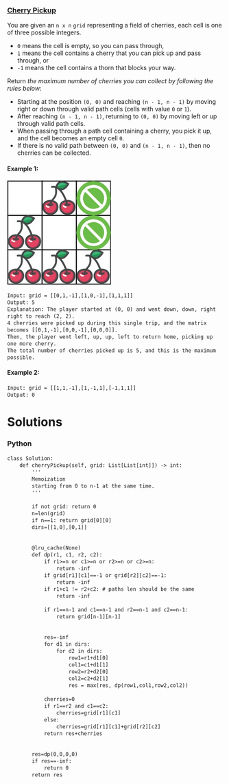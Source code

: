 ### [Cherry Pickup](https://leetcode.com/problems/cherry-pickup/) <br>

You are given an `n x n` `grid` representing a field of cherries, each cell is one of three possible integers.

 - `0` means the cell is empty, so you can pass through,
 - `1` means the cell contains a cherry that you can pick up and pass through, or
 - `-1` means the cell contains a thorn that blocks your way.

Return *the maximum number of cherries you can collect by following the rules below*:

 - Starting at the position `(0, 0)` and reaching `(n - 1, n - 1)` by moving right or down through valid path cells (cells  with value `0` or `1`).
 - After reaching `(n - 1, n - 1)`, returning to `(0, 0)` by moving left or up through valid path cells.
 - When passing through a path cell containing a cherry, you pick it up, and the cell becomes an empty cell `0`.
 - If there is no valid path between `(0, 0)` and `(n - 1, n - 1)`, then no cherries can be collected.
 



#### Example 1:
<img src="../../../../../images/741grid.jpg">

```
Input: grid = [[0,1,-1],[1,0,-1],[1,1,1]]
Output: 5
Explanation: The player started at (0, 0) and went down, down, right right to reach (2, 2).
4 cherries were picked up during this single trip, and the matrix becomes [[0,1,-1],[0,0,-1],[0,0,0]].
Then, the player went left, up, up, left to return home, picking up one more cherry.
The total number of cherries picked up is 5, and this is the maximum possible.

```

#### Example 2:

```
Input: grid = [[1,1,-1],[1,-1,1],[-1,1,1]]
Output: 0

```



# Solutions

### Python
```
class Solution:
    def cherryPickup(self, grid: List[List[int]]) -> int:
        '''
        Memoization
        starting from 0 to n-1 at the same time. 
        '''
        
        if not grid: return 0
        n=len(grid)
        if n==1: return grid[0][0]
        dirs=[[1,0],[0,1]]
        
        
        @lru_cache(None)
        def dp(r1, c1, r2, c2):
            if r1>=n or c1>=n or r2>=n or c2>=n:
                return -inf  
            if grid[r1][c1]==-1 or grid[r2][c2]==-1:
                return -inf
            if r1+c1 != r2+c2: # paths len should be the same
                return -inf
            
            if r1==n-1 and c1==n-1 and r2==n-1 and c2==n-1:
                return grid[n-1][n-1]
            
            
            res=-inf
            for d1 in dirs:
                for d2 in dirs:
                    row1=r1+d1[0]
                    col1=c1+d1[1]                    
                    row2=r2+d2[0]
                    col2=c2+d2[1]
                    res = max(res, dp(row1,col1,row2,col2))            
            
            cherries=0
            if r1==r2 and c1==c2:
                cherries=grid[r1][c1]
            else:
                cherries=grid[r1][c1]+grid[r2][c2]                
            return res+cherries
        
        
        res=dp(0,0,0,0)
        if res==-inf:
            return 0
        return res


```
